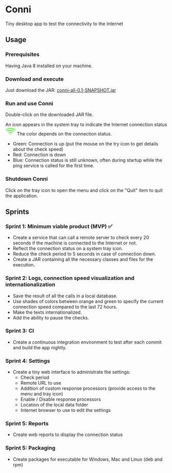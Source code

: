 # Conni
Tiny desktop app to test the connectivity to the Internet

## Usage

### Prerequisites
Having Java 8 installed on your machine.

### Download and execute
Just download the JAR: [conni-all-0.1-SNAPSHOT.jar](libs/conni-all-0.1-SNAPSHOT.jar) 

### Run and use Conni
Double-click on the downloaded JAR file.

An icon appears in the system tray to indicate the Internet connection status ![Tray icon](images/current-icon.png "Tray icon")
The color depends on the connection status.

- Green: Connection is up (put the mouse on the try icon to get details about the check speed)
- Red: Connection is down
- Blue: Connection status is still unknown, often during startup while the ping service is called for the first time.

### Shutdown Conni
Click on the tray icon to open the menu and click on the "Quit" item to quit the application.


## Sprints
### Sprint 1: Minimum viable product (MVP) :white_check_mark:
- Create a service that can call a remote server to check every 20 seconds if the machine is connected to the Internet or not.
- Reflect the connection status on a system tray icon.
- Reduce the check period to 5 seconds in case of connection down.
- Create a JAR containing all the necessary classes and files for the execution.

### Sprint 2: Logs, connection speed visualization and internationalization
- Save the result of all the calls in a local database.
- Use shades of colors between orange and green to specify the current connection speed compared to the last 72 hours.
- Make the texts internationalized.
- Add the ability to pause the checks.

### Sprint 3: CI
- Create a continuous integration environment to test after each commit and build the app nightly.

### Sprint 4: Settings
- Create a tiny web interface to administrate the settings:
  - Check period
  - Remote URL to use
  - Addition of custom response processors (provide access to the menu and tray icon)
  - Enable / Disable response processors
  - Location of the local data folder
  - Internet browser to use to edit the settings

### Sprint 5: Reports
- Create web reports to display the connection status

### Sprint 5: Packaging
- Create packages for executable for Windows, Mac and Linux (deb and rpm)

